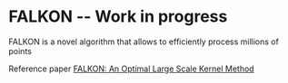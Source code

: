 # FALKON -- Work in progress
FALKON is a novel algorithm that allows to efficiently process millions of points

Reference paper [FALKON: An Optimal Large Scale Kernel Method](https://arxiv.org/abs/1705.10958)
